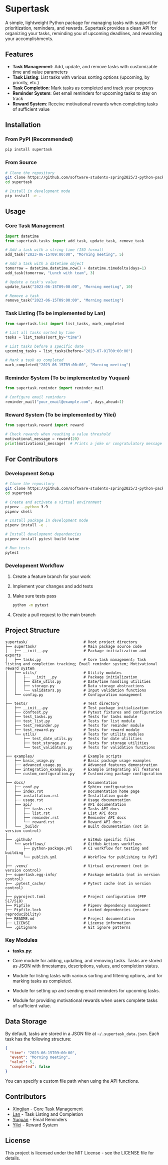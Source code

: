 # Supertask

A simple, lightweight Python package for managing tasks with support for prioritization, reminders, and rewards. Supertask provides a clean API for organizing your tasks, reminding you of upcoming deadlines, and rewarding your accomplishments.

## Features

- **Task Management**: Add, update, and remove tasks with customizable time and value parameters
- **Task Listing**: List tasks with various sorting options (upcoming, by priority, etc.)
- **Task Completion**: Mark tasks as completed and track your progress
- **Reminder System**: Get email reminders for upcoming tasks to stay on track
- **Reward System**: Receive motivational rewards when completing tasks of sufficient value

## Installation

### From PyPI (Recommended)

```bash
pip install supertask
```

### From Source

```bash
# Clone the repository
git clone https://github.com/software-students-spring2025/3-python-package-super-package.git
cd supertask

# Install in development mode
pip install -e .
```

## Usage

### Core Task Management

```python
import datetime
from supertask.tasks import add_task, update_task, remove_task

# Add a task with a string time (ISO format)
add_task("2023-06-15T09:00:00", "Morning meeting", 5)

# Add a task with a datetime object
tomorrow = datetime.datetime.now() + datetime.timedelta(days=1)
add_task(tomorrow, "Lunch with team", 3)

# Update a task's value
update_task("2023-06-15T09:00:00", "Morning meeting", 10)

# Remove a task
remove_task("2023-06-15T09:00:00", "Morning meeting")
```

### Task Listing (To be implemented by Lan)

```python
from supertask.list import list_tasks, mark_completed

# List all tasks sorted by time
tasks = list_tasks(sort_by="time")

# List tasks before a specific date
upcoming_tasks = list_tasks(before="2023-07-01T00:00:00")

# Mark a task as completed
mark_completed("2023-06-15T09:00:00", "Morning meeting")
```

### Reminder System (To be implemented by Yuquan)

```python
from supertask.reminder import reminder_mail

# Configure email reminders
reminder_mail("your_email@example.com", days_ahead=1)
```

### Reward System (To be implemented by Yilei)

```python
from supertask.reward import reward

# Check rewards when reaching a value threshold
motivational_message = reward(20)
print(motivational_message)  # Prints a joke or congratulatory message
```

## For Contributors

### Development Setup

```bash
# Clone the repository
git clone https://github.com/software-students-spring2025/3-python-package-super-package.git
cd supertask

# Create and activate a virtual environment
pipenv --python 3.9
pipenv shell

# Install package in development mode
pipenv install -e .

# Install development dependencies
pipenv install pytest build twine

# Run tests
pytest
```

### Development Workflow

1. Create a feature branch for your work

2. Implement your changes and add tests

3. Make sure tests pass
   ```bash
   python -m pytest
   ```

4. Create a pull request to the main branch

## Project Structure

```
supertask/                         # Root project directory
├── supertask/                     # Main package source code
│   ├── __init__.py                # Package initialization and exports
│   ├── tasks.py                   # Core task management; Task listing and completion tracking; Email reminder system; Motivational reward system
│   ├── utils/                     # Utility modules
│   │   ├── __init__.py            # Package initialization
│   │   ├── date_utils.py          # Date/time handling utilities
│   │   ├── storage.py             # Data storage abstractions
│   │   └── validators.py          # Input validation functions
│   └── config.py                  # Configuration management
│
├── tests/                         # Test directory
│   ├── __init__.py                # Test package initialization
│   ├── conftest.py                # Pytest fixtures and configuration
│   ├── test_tasks.py              # Tests for tasks module
│   ├── test_list.py               # Tests for list module
│   ├── test_reminder.py           # Tests for reminder module
│   ├── test_reward.py             # Tests for reward module
│   └── utils/                     # Tests for utility modules
│       ├── test_date_utils.py     # Tests for date utilities
│       ├── test_storage.py        # Tests for storage utilities
│       └── test_validators.py     # Tests for validation functions
│
├── examples/                      # Example scripts
│   ├── basic_usage.py             # Basic package usage examples
│   ├── advanced_usage.py          # Advanced features demonstration
│   ├── integration_example.py     # Example integrating all features
│   └── custom_configuration.py    # Customizing package configuration
│
├── docs/                          # Documentation
│   ├── conf.py                    # Sphinx configuration
│   ├── index.rst                  # Documentation home page
│   ├── installation.rst           # Installation guide
│   ├── usage.rst                  # Usage documentation
│   ├── api/                       # API documentation
│   │   ├── tasks.rst              # Tasks API docs
│   │   ├── list.rst               # List API docs
│   │   ├── reminder.rst           # Reminder API docs
│   │   └── reward.rst             # Reward API docs
│   └── _build/                    # Built documentation (not in version control)
│
├── .github/                       # GitHub specific files
│   └── workflows/                 # GitHub Actions workflows
│       ├── python-package.yml     # CI workflow for testing and building
│       └── publish.yml            # Workflow for publishing to PyPI
│
├── .venv/                         # Virtual environment (not in version control)
├── supertask.egg-info/            # Package metadata (not in version control)
├── .pytest_cache/                 # Pytest cache (not in version control)
│
├── pyproject.toml                 # Project configuration (PEP 517/518)
├── Pipfile                        # Pipenv dependency management
├── Pipfile.lock                   # Locked dependencies (ensure reproducibility)
├── README.md                      # Project documentation
├── LICENSE                        # License information
└── .gitignore                     # Git ignore patterns
```

### Key Modules

- **tasks.py**: 
- Core module for adding, updating, and removing tasks. Tasks are stored as JSON with timestamps, descriptions, values, and completion status.

- Module for listing tasks with various sorting and filtering options, and for marking tasks as completed.
  
- Module for setting up and sending email reminders for upcoming tasks.
  
- Module for providing motivational rewards when users complete tasks of sufficient value.

## Data Storage

By default, tasks are stored in a JSON file at `~/.supertask_data.json`. Each task has the following structure:

```json
{
  "time": "2023-06-15T09:00:00",
  "event": "Morning meeting",
  "value": 5,
  "completed": false
}
```

You can specify a custom file path when using the API functions.

## Contributors

- [Xingjian](https://github.com/ScottZXJ123) - Core Task Management
- [Lan](https://github.com/ziiiimu) - Task Listing and Completion
- [Yuquan](https://github.com/N-A-E-S) - Email Reminders
- [Yilei](https://github.com/ShadderD) - Reward System

## License

This project is licensed under the MIT License - see the LICENSE file for details.
